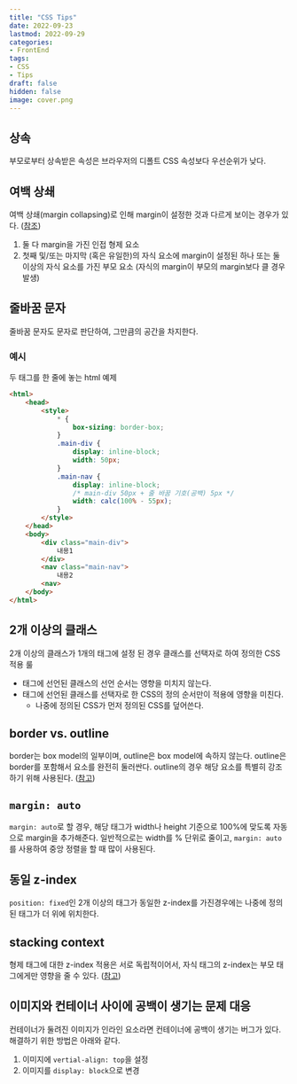 ```yaml
---
title: "CSS Tips"
date: 2022-09-23
lastmod: 2022-09-29
categories:
- FrontEnd
tags:
- CSS
- Tips
draft: false
hidden: false
image: cover.png
---
```


## 상속

부모로부터 상속받은 속성은 브라우저의 디폴트 CSS 속성보다 우선순위가 낮다.

## 여백 상쇄

여백 상쇄(margin collapsing)로 인해 margin이 설정한 것과 다르게 보이는 경우가 있다. ([참조](https://developer.mozilla.org/ko/docs/Web/CSS/CSS_Box_Model/Mastering_margin_collapsing))
    
1. 둘 다 margin을 가진 인접 형제 요소
2. 첫째 및/또는 마지막 (혹은 유일한)의 자식 요소에 margin이 설정된 하나 또는 둘 이상의 자식 요소를 가진 부모 요소 (자식의 margin이 부모의 margin보다 클 경우 발생)

## 줄바꿈 문자

줄바꿈 문자도 문자로 판단하여, 그만큼의 공간을 차지한다.

### 예시

두 태그를 한 줄에 놓는 html 예제

```html
<html>
    <head>
        <style>
            * {
                box-sizing: border-box;
            }
            .main-div {
                display: inline-block;
                width: 50px;
            }
            .main-nav {
                display: inline-block;
                /* main-div 50px + 줄 바꿈 기호(공백) 5px */
                width: calc(100% - 55px);
            }
        </style>
    </head>
    <body>
        <div class="main-div">
            내용1
        </div>
        <nav class="main-nav">
            내용2
        <nav>
    </body>
</html>
```

## 2개 이상의 클래스

2개 이상의 클래스가 1개의 태그에 설정 된 경우 클래스를 선택자로 하여 정의한 CSS 적용 룰

- 태그에 선언된 클래스의 선언 순서는 영향을 미치지 않는다.
- 태그에 선언된 클래스를 선택자로 한 CSS의 정의 순서만이 적용에 영향을 미친다.
    - 나중에 정의된 CSS가 먼저 정의된 CSS를 덮어쓴다.

## border vs. outline

border는 box model의 일부이며, outline은 box model에 속하지 않는다. outline은 border를 포함해서 요소를 완전히 둘러싼다. outline의 경우 해당 요소를 특별히 강조하기 위해 사용된다. ([참고](https://cssdeck.com/blog/css-tips-outline-vs-border/))

## `margin: auto`

`margin: auto`로 할 경우, 해당 태그가 width나 height 기준으로 100%에 맞도록 자동으로 margin을 추가해준다. 
일반적으로는 width를 % 단위로 줄이고, `margin: auto`를 사용하여 중앙 정렬을 할 때 많이 사용된다.

## 동일 z-index

`position: fixed`인 2개 이상의 태그가 동일한 z-index를 가진경우에는 나중에 정의된 태그가 더 위에 위치한다.

## stacking context

형제 태그에 대한 z-index 적용은 서로 독립적이어서, 자식 태그의 z-index는 부모 태그에게만 영향을 줄 수 있다. ([참고](https://developer.mozilla.org/ko/docs/Web/CSS/CSS_Positioning/Understanding_z_index/The_stacking_context))

## 이미지와 컨테이너 사이에 공백이 생기는 문제 대응

컨테이너가 둘려진 이미지가 인라인 요소라면 컨테이너에 공백이 생기는 버그가 있다. 해결하기 위한 방법은 아래와 같다.

1. 이미지에 `vertial-align: top`을 설정
2. 이미지를 `display: block`으로 변경
